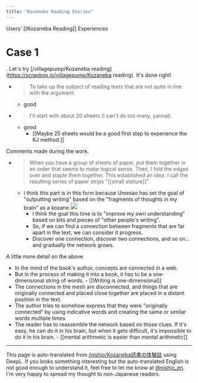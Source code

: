 ```yaml
---
title: "Kozaneba Reading Stories"
---
```


Users' [[Kozaneba Reading]] Experiences

# Case 1
.
Let's try [/villagepump/Kozaneba reading](https://scrapbox.io/villagepump/Kozaneba reading).
It's done right!
- > To take up the subject of reading texts that are not quite in line with the argument.
    - good
- > I'll start with about 20 sheets (I can't do too many, yannal).
    - good
        - [[Maybe 25 sheets would be a good first step to experience the KJ method.]]

Comments made during the work.
- > When you have a group of sheets of paper, put them together in an order that seems to make logical sense. Then, I fold the edges over and staple them together. This established an idea. I call the resulting series of paper strips "[[small stature]]".
    - I think this part is in this form because Umesao has set the goal of "outputting writing" based on the "fragments of thoughts in my brain" as a kozane.<img src='https://scrapbox.io/api/pages/nishio-en/nishio/icon' alt='nishio.icon' height="19.5"/>
        - I think the goal this time is to "improve my own understanding" based on bits and pieces of "other people's writing".
        - So, if we can find a connection between fragments that are far apart in the text, we can consider it progress.
        - Discover one connection, discover two connections, and so on... and gradually the network grows.

A little more detail on the above
- In the mind of the book's author, concepts are connected in a web.
- But in the process of making it into a book, it has to be a one-dimensional string of words.
        - [[Writing is one-dimensional]]
- The connections in the mesh are disconnected, and things that are originally connected and placed close together are placed in a distant position in the text.
- The author tries to somehow express that they were "originally connected" by using indicative words and creating the same or similar words multiple times
- The reader has to reassemble the network based on those clues. If it's easy, he can do it in his brain, but when it gets difficult, it's impossible to do it in his brain.
        - [[mental arithmetic is easier than mental arithmetic]]

---
This page is auto-translated from [/nishio/Kozaneba読書の体験談](https://scrapbox.io/nishio/Kozaneba読書の体験談) using DeepL. If you looks something interesting but the auto-translated English is not good enough to understand it, feel free to let me know at [@nishio_en](https://twitter.com/nishio_en). I'm very happy to spread my thought to non-Japanese readers.